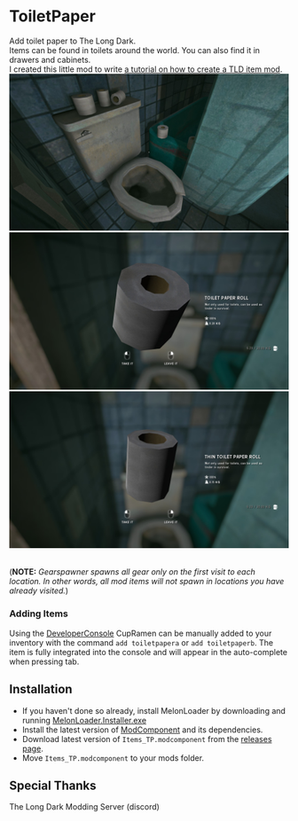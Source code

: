 # ToiletPaper
Add toilet paper to The Long Dark.<br>
Items can be found in toilets around the world. You can also find it in drawers and cabinets.<br>
I created this little mod to write [a tutorial on how to create a TLD item mod](https://github.com/stmSantana/ModComponentDocs).
![Toilet paper1](Images/TPSS1.jpg "Toilet paper1")
![Toilet paper2](Images/TPSS2.jpg "Toilet paper2")
![Toilet paper3](Images/TPSS3.jpg "Toilet paper3")

<br>(**NOTE:** *Gearspawner spawns all gear only on the first visit to each location. In other words, all mod items will not spawn in locations you have already visited.*)

### Adding Items
Using the [DeveloperConsole](https://github.com/FINDarkside/TLD-Developer-Console) CupRamen can be manually added to your inventory with the command `add toiletpapera` or `add toiletpaperb`.
The item is fully integrated into the console and will appear in the auto-complete when pressing tab.

## Installation
* If you haven't done so already, install MelonLoader by downloading and running [MelonLoader.Installer.exe](https://github.com/HerpDerpinstine/MelonLoader/releases/latest/download/MelonLoader.Installer.exe)
* Install the latest version of [ModComponent](https://github.com/ds5678/ModComponent) and its dependencies.
* Download latest version of `Items_TP.modcomponent` from the [releases page](https://github.com/stmSantana/ToiletPaper/releases/latest).
* Move `Items_TP.modcomponent` to your mods folder.

## Special Thanks
The Long Dark Modding Server (discord)
